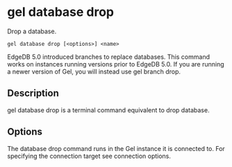 # gel database drop

Drop a database.

```cli-synopsis
gel database drop [<options>] <name>
```

EdgeDB 5.0 introduced branches to replace databases. This command works on instances running versions prior to EdgeDB 5.0. If you are running a newer version of Gel, you will instead use gel branch drop.

## Description

gel database drop is a terminal command equivalent to drop database.

## Options

The database drop command runs in the Gel instance it is connected to. For specifying the connection target see connection options.

